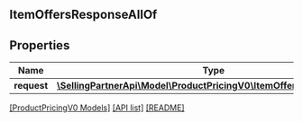 ## ItemOffersResponseAllOf

## Properties

Name | Type | Description | Notes
------------ | ------------- | ------------- | -------------
**request** | [**\SellingPartnerApi\Model\ProductPricingV0\ItemOffersRequestParams**](ItemOffersRequestParams.md) |  |

[[ProductPricingV0 Models]](../) [[API list]](../../Api) [[README]](../../../README.md)
